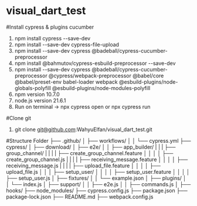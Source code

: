 # visual_dart_test

#Install cypress & plugins cucumber
1. npm install cypress --save-dev
2. npm install --save-dev cypress-file-upload
3. npm install --save-dev cypress @badeball/cypress-cucumber-preprocessor
4. npm install @bahmutov/cypress-esbuild-preprocessor --save-dev
5. npm install --save-dev cypress @badeball/cypress-cucumber-preprocessor @cypress/webpack-preprocessor @babel/core @babel/preset-env babel-loader webpack @esbuild-plugins/node-globals-polyfill @esbuild-plugins/node-modules-polyfill
6. npm version 10.7.0
7. node.js version 21.6.1
6. Run on terminal -> npx cypress open or npx cypress run

#Clone git
1. git clone git@github.com:WahyuElfan/visual_dart_test.git

#Structure Folder
├── .github/
│   ├── workflows/
│   │   └── cypress.yml
├── cypress/
│   ├── download/
│   ├── e2e/
│   │   ├── app_builder/
|   |   |   ├── group_channel/
|   |   |   |   ├── create_group_channel.feature
│   │   │   │   ├── create_group_channel.js
|   |   |   |   ├── receiving_message.feature
│   │   │   │   ├── receiving_message.js
|   |   |   |   ├── upload_file.feature
│   │   │   │   ├── upload_file.js
│   │   │   ├── setup_user/
│   │   │   │   ├── setup_user.feature
│   │   │   │   ├── setup_user.js
│   ├── fixtures/
│   │   └── example.json
│   ├── plugins/
│   │   └── index.js
│   ├── support/
│   │   ├── e2e.js
│   │   ├── commands.js
│   ├── hooks/
├── node_modules/
├── cypress.config.js
├── package.json
├── package-lock.json
├── README.md
├── webpack.config.js
